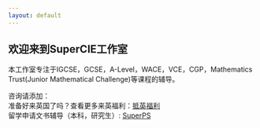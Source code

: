 ```yaml
---
layout: default
---
```


## 欢迎来到SuperCIE工作室

本工作室专注于IGCSE，GCSE，A-Level，WACE，VCE，CGP，Mathematics Trust(Junior Mathematical Challenge)等课程的辅导。



咨询请添加：<br>
准备好来英国了吗？查看更多来英福利：[抵英福利](./subsec/ukfuli.md)<br>
留学申请文书辅导（本科，研究生）: [SuperPS](../index.md)
